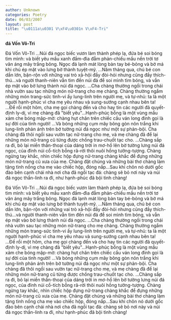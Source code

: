 ```yaml
---
author: Unknown
categories: Poetry
date: 06/03/2007
layout: post
title: "\u0111a\u0301 V\xF4\u0301n V\xF4-Tri"
---
```


**đá Vốn Vô-Tri**

Đá Vốn Vô-Tri
...Núi đá ngọc biếc vươn làm thành phép lạ, đứa bé soi bóng tìm mình: và biết yêu mầu xanh đầm-đìa đẫm phản-chiếu mầu nền trời tơ vân áng mây trắng bông.  Ngọc đá lạnh mát lòng bàn tay bé-bỏng và bờ má khi chú ép mặt vào lưng bờ thành tuyệt-mỹ.
...Năm tháng qua, chú bé con dần lớn, bận-rộn với những vai trò xã-hội đầy đòi-hỏi nhưng cũng đầy thích-thú...và người thanh-niên vẫn tìm đến núi đá để soi mình tìm bóng, và vẫn ép mặt vào bờ lưng thành núi đá ngọc.
...Cha chàng thường ngồi trong chái nhà vườn sau tạc những món nữ-trang cho mẹ chàng.  Chàng thường ngắm những món trang-sức tinh-vi ấy lung-linh trên người mẹ, và tự-nhủ: ta là một người hạnh-phúc vì cha mẹ yêu nhau và sung-sướng cạnh nhau bên ta!
...Để rồi một hôm, cha mẹ gọi chàng đến và cho hay tin các người đã quyết-định ly-dị, vì mẹ chàng đã "biết yêu"...Hạnh-phúc bỗng là một vùng mầu xám che bóng mập-mờ: chàng hụt chân trên chiếc cầu ván long đinh gọi là sự đời của tình người!
...Và bóng những cụm mây bông gòn nõn trắng khi lung-linh phản ánh trên bờ tường núi đá ngọc như một sự phản-bội.  Cha chàng đã thôi ngồi sau vườn tạc nữ-trang cho mẹ, và mẹ chàng đã để lại những món nữ-trang cũ từng được chồng trau-chuốt tạc cho.
...Chàng sắp ra đi, bỏ lại miền thần-thoại của dáng trời in mơ-hồ lên bờ tường lưng núi đá ngọc, của đỉnh núi cổ-tích bỗng rã-rời thôi nuôi hồng tưởng-tượng.  Chàng ngừng tay khắc, nhìn chiếc hộp đựng nữ-trang chàng khắc để đựng những món nữ-trang cũ xưa của mẹ.  Chàng đặt chúng và những bài thơ chàng làm tặng tình nồng cha mẹ vào chiếc hộp, đóng nắp...Sau khi chôn nó dưới gốc đào bên cạnh chái nhà nơi cha đã ngồi tạc đá:  chàng sẽ bỏ nơi này và núi đá ngọc thần-linh ra đi, như hạnh-phúc đã bội tình chàng!

Đá Vốn Vô-Tri
...Núi đá ngọc biếc vươn làm thành phép lạ, đứa bé soi bóng tìm mình: và biết yêu mầu xanh đầm-đìa đẫm phản-chiếu mầu nền trời tơ vân áng mây trắng bông.  Ngọc đá lạnh mát lòng bàn tay bé-bỏng và bờ má khi chú ép mặt vào lưng bờ thành tuyệt-mỹ.
...Năm tháng qua, chú bé con dần lớn, bận-rộn với những vai trò xã-hội đầy đòi-hỏi nhưng cũng đầy thích-thú...và người thanh-niên vẫn tìm đến núi đá để soi mình tìm bóng, và vẫn ép mặt vào bờ lưng thành núi đá ngọc.
...Cha chàng thường ngồi trong chái nhà vườn sau tạc những món nữ-trang cho mẹ chàng.  Chàng thường ngắm những món trang-sức tinh-vi ấy lung-linh trên người mẹ, và tự-nhủ: ta là một người hạnh-phúc vì cha mẹ yêu nhau và sung-sướng cạnh nhau bên ta!
...Để rồi một hôm, cha mẹ gọi chàng đến và cho hay tin các người đã quyết-định ly-dị, vì mẹ chàng đã "biết yêu"...Hạnh-phúc bỗng là một vùng mầu xám che bóng mập-mờ: chàng hụt chân trên chiếc cầu ván long đinh gọi là sự đời của tình người!
...Và bóng những cụm mây bông gòn nõn trắng khi lung-linh phản ánh trên bờ tường núi đá ngọc như một sự phản-bội.  Cha chàng đã thôi ngồi sau vườn tạc nữ-trang cho mẹ, và mẹ chàng đã để lại những món nữ-trang cũ từng được chồng trau-chuốt tạc cho.
...Chàng sắp ra đi, bỏ lại miền thần-thoại của dáng trời in mơ-hồ lên bờ tường lưng núi đá ngọc, của đỉnh núi cổ-tích bỗng rã-rời thôi nuôi hồng tưởng-tượng.  Chàng ngừng tay khắc, nhìn chiếc hộp đựng nữ-trang chàng khắc để đựng những món nữ-trang cũ xưa của mẹ.  Chàng đặt chúng và những bài thơ chàng làm tặng tình nồng cha mẹ vào chiếc hộp, đóng nắp...Sau khi chôn nó dưới gốc đào bên cạnh chái nhà nơi cha đã ngồi tạc đá:  chàng sẽ bỏ nơi này và núi đá ngọc thần-linh ra đi, như hạnh-phúc đã bội tình chàng!
